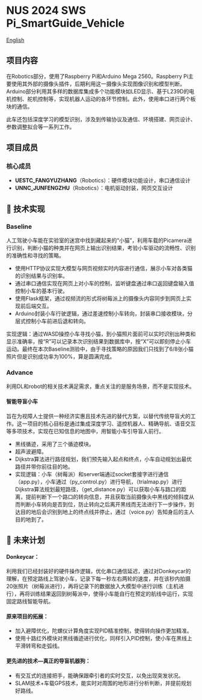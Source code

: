 # NUS 2024 SWS Pi_SmartGuide_Vehicle

[English](README.md)

## 项目内容

在Robotics部分，使用了Raspberry Pi和Arduino Mega 2560。Raspberry Pi主要使用其外部的摄像头插件，后期利用这一摄像头实现图像识别和模型判断。Arduino部分利用其多样的数据库集成多个功能模块如LED显示、基于L239D的电机控制、舵机控制等，实现机器人运动的各环节控制。此外，使用串口进行两个板块的通信。

此车还包括深度学习的模型识别，涉及到传输协议及通信、环境搭建、网页设计、参数调整拟合等一系列工作。

## 项目成员

### 核心成员

- **UESTC_FANGYUZHANG**（Robotics）：硬件模块功能设计，串口通信设计
- **UNNC_JUNFENGZHU**（Robotics）：电机驱动封装，网页交互设计

## 💎 技术实现

### Baseline

人工驾驶小车能在实验室的迷宫中找到藏起来的“小猫”，利用车载的Picamera进行识别，判断小猫的种类并在网页上输出识别结果，考验小车驱动的流畅性、识别的准确性和寻找的策略。

- 使用HTTP协议实现大模型与网页视频实时内容进行通信，展示小车对各类猫的识别结果与识别率。
- 通过串口通信实现在网页上对小车的控制，监听键盘通过串口返回键盘输入值控制小车的基本行驶。
- 使用Flask框架，通过视频流的形式将树莓派上的摄像头内容同步到网页上实现前后端交互。
- Arduino封装小车行驶逻辑，通过差速控制小车转向，封装串口接收模块，分层式控制小车前进后退和转向。

实现逻辑：通过WASD操控小车寻找小猫，到小猫照片面前可以实时识别出种类和显示准确率，按“R”可以记录本次识别结果到数据库中，按“X”可以即刻停止小车运动。最终在本次Baseline测验中，由于寻找策略的原因我们只找到了6/8张小猫照片但是识别成功率为100%，算是圆满完成。

### Advance

利用DL和robot的相关技术满足需求，重点关注的是服务场景，而不是实现技术。

#### 智能导盲小车

旨在为视障人士提供一种经济实惠且技术先进的替代方案，以替代传统导盲犬的工作。这一项目的核心目标是通过集成深度学习、遥控机器人、精确导航、语音交互等多项技术，实现在已知信息的地图中，用智能小车引导盲人前行。

- 黑线循迹，采用了三个循迹模块。
- 超声波避障。
- Dijkstra算法进行路径规划，我们预先输入起点和终点，小车自动规划出最优路径并带你前往目的地。
- 实现逻辑：小车（树莓派）和server端通过socket套接字进行通信（app.py），小车通过（py_control.py）进行导航，（trialmap.py）进行Dijkstra算法规划最短路径，（get_distance.py）可以获取小车与路口的距离，提前判断下一个路口的转向信息，并且获取当前摄像头中黑线的倾斜度从而判断小车转向是否到位，防止转向之后离开黑线而无法进行下一步操作，到达目的地后会识别到地上的终点线并停止，通过（voice.py）告知身后的主人目的地到了。

## 🚀 未来计划

#### Donkeycar：

利用我们已经封装好的硬件操作逻辑，优化串口通信延迟，通过对Donkeycar的理解，在预定路线上驾驶小车，记录下每一秒左右两轮的速度，并在该秒内拍摄20张照片（树莓派进行），再将记录下的数据放入大模型中进行训练（主机进行），再将训练结果返回到树莓派中，使得小车能自行在预定的航线中运行，实现固定路线智能导航。

#### 原来项目的拓展：

- 加入避障优化，陀螺仪计算角度实现PID精准控制，使得转向操作更加精准。
- 使用十路红外模块对黑线循迹进行优化，同样引入PID控制，使小车在黑线上平滑转弯和走弧线。

#### 更先进的技术—真正的导盲机器狗：

- 有交互式的连接把手，能确保跟牵引者的实时交互，以免出现突发状况。
- SLAM技术+车载GPS技术，能实时对周围的地形进行分析判断，并提前规划好路线。
